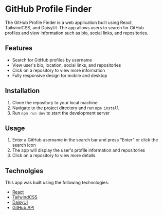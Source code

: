 # GitHub Profile Finder

The GitHub Profile Finder is a web application built using React, TailwindCSS, and DaisyUI. The app allows users to search for GitHub profiles and view information such as bio, social links, and repositories.

## Features

- Search for GitHub profiles by username
- View user's bio, location, social links, and repositories
- Click on a repository to view more information
- Fully responsive design for mobile and desktop

## Installation

1. Clone the repository to your local machine
2. Navigate to the project directory and run `npm install`
3. Run `npm run dev` to start the development server

## Usage

1. Enter a GitHub username in the search bar and press "Enter" or click the search icon
2. The app will display the user's profile information and repositories
3. Click on a repository to view more details

## Technolgies

This app was built using the following technologies:

- [React](https://reactjs.org/)
- [TailwindCSS](https://tailwindcss.com/)
- [DaisyUI](https://daisyui.com/)
- [GitHub API](https://docs.github.com/en/rest)



